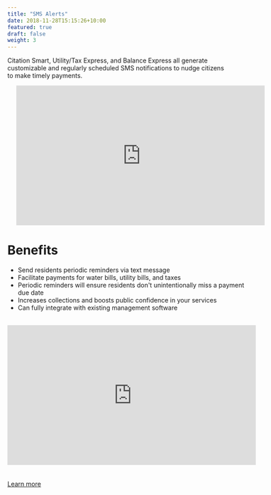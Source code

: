 ```yaml
---
title: "SMS Alerts"
date: 2018-11-28T15:15:26+10:00
featured: true
draft: false
weight: 3
---
```


Citation Smart, Utility/Tax Express, and Balance Express all generate customizable and regularly scheduled SMS notifications to nudge citizens to make timely payments.

<div class="flexbox-container">
    <div class="flex-child">
        <!-- <img src="https://i.imgur.com/0gmWNtN.jpg" width="50%" style="margin-left:50px; margin-right:100px; margin-bottom:20px; align:left;"/> -->
    <h1>Benefits</h1>
    <ul style="list-style-type:disc">
    <li>Send residents periodic reminders via text message</li>
    <li>Facilitate payments for water bills, utility bills, and taxes</li>
    <li>Periodic reminders will ensure residents don't unintentionally miss a payment due date</li>
    <li>Increases collections and boosts public confidence in your services</li>
    <li>Can fully integrate with existing management software</li>
    </ul>
    <br>
    <iframe width="560" height="315" src="https://www.youtube.com/embed/2nPEIOhOCmA" loading="lazy" title="YouTube video player" frameborder="0" allow="accelerometer; autoplay; clipboard-write; encrypted-media; gyroscope; picture-in-picture" allowfullscreen></iframe>
    </div>
    <div class="flex-child-1">
        <iframe width="560" loading="lazy" height="315" src="https://www.youtube.com/embed/_YeiBYrJLSI" title="YouTube video player" frameborder="0" allow="accelerometer; autoplay; clipboard-write; encrypted-media; gyroscope; picture-in-picture" class="center" allowfullscreen></iframe>
    </div>
</div>
<br><br>
<a href="/contact/">Learn more</a>

<style>
.roman {
    list-style-type: lower-roman;
}
.square {
    list-style-type: square;
    margin-left: 30px;
}    

.column {
    float: left;
    width: 50%;
}

.right {
    width: 50%;
}

.row:after {
    content: "";
    display: table;
    clear: both;
}

.benefits {
    text-align:left;
}

.flexbox-container {
    display: flex;
    align-items: flex-start;
    flex-wrap: wrap;
}

.flex-child {
    flex:1;
    border: 1px;
    min-width: 400px;
    max-width: 800px;
    padding-right: 30px;
}

.flex-child-1 {
    flex:2;
    border: 1px;
    padding-left: 20px;
    padding-right: 20px;
    flex-shrink: 0;
}

.center {
    margin-left: auto; 
    padding-right: 30px;
    margin-right: auto; 
    display: block;
}

@media screen and (max-width: 990px) {
    .flexbox-container {
        display: flex;
        flex-direction: column-reverse;
    }

    .flex-child {
        flex:1;
        border: 1px;
        min-width: 400px;
    }

    .flex-child-1 {
        flex:2;
        border: 1px;
        padding-left: 20px;
        padding-right: 20px;
        flex-shrink: 0;
    }
}
</style>
